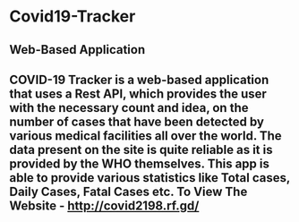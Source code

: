 # Covid19-Tracker
## Web-Based Application 
COVID-19 Tracker is a web-based application that uses a Rest API, which provides the user with the necessary count and idea, on the number of cases that have been detected by various medical facilities all over the world. The data present on the site is quite reliable as it is provided by the WHO themselves. This app is able to provide various statistics like Total cases, Daily Cases, Fatal Cases etc.
To View The Website - http://covid2198.rf.gd/
-----
